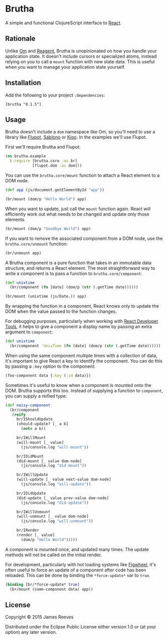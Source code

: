 # Brutha

A simple and functional ClojureScript interface to [React][].

[react]: https://facebook.github.io/react/

## Rationale

Unlike [Om][] and [Reagent][], Brutha is unopinionated on how you
handle your application state. It doesn't include cursors or
specialized atoms, instead relying on you to call a `mount` function
with new state data. This is useful when you want to manage your
application state yourself.

[om]: https://github.com/omcljs/om
[reagent]: https://github.com/reagent-project/reagent

## Installation

Add the following to your project `:dependencies`:

    [brutha "0.1.5"]

## Usage

Brutha doesn't include a `dom` namespace like Om, so you'll need to
use a library like [Flupot][], [Sablono][] or [Kioo][]. In the
examples we'll use Flupot.

[flupot]: https://github.com/weavejester/flupot
[sablono]: https://github.com/r0man/sablono
[kioo]: https://github.com/ckirkendall/kioo

First we'll require Brutha and Flupot:

```clojure
(ns brutha.example
  (:require [brutha.core :as br]
            [flupot.dom :as dom]))
```

You can use the `brutha.core/mount` function to attach a React element
to a DOM node.

```clojure
(def app (js/document.getElementById "app"))

(br/mount (dom/p "Hello World") app)
```

When you want to update, just call the `mount` function again. React
will efficiently work out what needs to be changed and update only
those elements.

```clojure
(br/mount (dom/p "Goodbye World") app)
```

If you want to remove the associated component from a DOM node, use
the `brutha.core/unmount` function:

```clojure
(br/unmount app)
```

A Brutha component is a pure function that takes in an immutable data
structure, and returns a React element. The most straightforward way
to write a component is to pass a function to `brutha.core/component`:

```clojure
(def unixtime
  (br/component (fn [date] (dom/p (str (.getTime date))))))

(br/mount (unixtime (js/Date.)) app)
```

By wrapping the function in a component, React knows only to update
the DOM when the value passed to the function changes.

For debugging purposes, particularly when working with
[React Developer Tools][devtools], it helps to give a component a
display name by passing an extra argument to `component`:

```clojure
(def unixtime
  (br/component 'UnixTime (fn [date] (dom/p (str (.getTime date))))))
```

[devtools]: https://github.com/facebook/react-devtools

When using the same component multiple times with a collection of
data, it's important to give React a key to identify the
component. You can do this by passing a `:key` option to the
component:

```clojure
(foo-component data {:key (:id data)})
```

Sometimes it's useful to know when a component is mounted onto the
DOM. Brutha supports this too. Instead of supplying a function to
`component`, you can supply a reified type:

```clojure
(def noisy-component
  (br/component
   (reify
     br/IShouldUpdate
     (should-update? [_ a b]
       (not= a b))

     br/IWillMount
     (will-mount [_ value]
       (js/console.log "will-mount"))

     br/IDidMount
     (did-mount [_ value dom-node]
       (js/console.log "did-mount"))

     br/IWillUpdate
     (will-update [_ value next-value dom-node]
       (js/console.log "will-update"))

     br/IDidUpdate
     (did-update [_ value prev-value dom-node]
       (js/console.log "did-update"))

     br/IWillUnmount
     (will-unmount [_ value dom-node]
       (js/console.log "will-unmount"))

     br/IRender
     (render [_ value]
       (dom/p "Hello World")))))
```

A component is mounted once, and updated many times. The update
methods will not be called on the initial render.

For development, particularly with hot loading systems like
[Figwheel][], it's often useful to force an update of a component
after code has been reloaded. This can be done by binding the
`*force-update*` var to `true`.

```clojure
(binding [br/*force-update* true]
  (br/mount (some-component data) app))
```

[figwheel]: https://github.com/bhauman/lein-figwheel

## License

Copyright © 2015 James Reeves

Distributed under the Eclipse Public License either version 1.0 or (at
your option) any later version.
